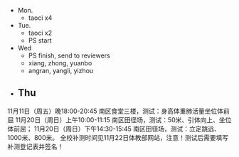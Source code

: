 
- Mon.
	- taoci x4
- Tue.
	- taoci x2
	- PS start
- Wed
	- PS finish, send to reviewers
	- xiang, zhong, yuanbo
	- angran, yangli, yizhou
- Thu
	- 



11月11日（周五）晚18:00-20:45  南区食堂三楼，测试：身高体重肺活量坐位体前屈
11月20日（周日）上午10:00-11:15 南区田径场，测试：50米、引体向上、坐位体前屈；
11月20日（周日）下午14:30-15:45 南区田径场，测试：立定跳远、1000米、800米。
全校补测时间见11月22日体教部网站，注意！测试后需要填写补测登记表并签名！

